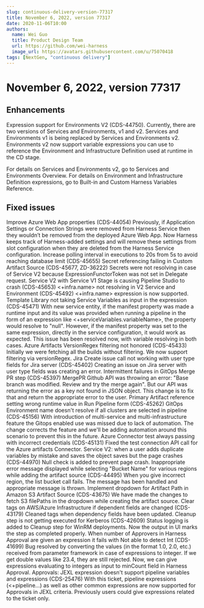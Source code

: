 ```yaml
---
slug: continuous-delivery-version-77317
title: November 6, 2022, version 77317
date: 2020-11-06T10:00
authors:
  name: Wei Guo
  title: Product Design Team
  url: https://github.com/wei-harness
  image_url: https://avatars.githubusercontent.com/u/75070418
tags: [NextGen, "continuous delivery"]
---
```


# November 6, 2022, version 77317

## Enhancements

Expression support for Environments V2 (CDS-44750).
Currently, there are two versions of Services and Environments, v1 and v2. Services and Environments v1 is being replaced by Services and Environments v2.
Environments v2 now support variable expressions you can use to reference the Environment and Infrastructure Definition used at runtime in the CD stage.

For details on Services and Environments v2, go to Services and Environments Overview.
For details on Environment and Infrastructure Definition expressions, go to Built-in and Custom Harness Variables Reference.

## Fixed issues

Improve Azure Web App properties (CDS-44054)
Previously, if Application Settings or Connection Strings were removed from Harness Service then they wouldn’t be removed from the deployed Azure Web App.
Now Harness keeps track of Harness-added settings and will remove these settings from slot configuration when they are deleted from the Harness Service configuration.
Increase polling interval in executions to 20s from 5s to avoid reaching database limit (CDS-45655)
Secret referencing failing in Custom Artifact Source (CDS-45677, ZD-36222)
Secrets were not resolving in case of Service V2 because ExpressionFunctorToken was not set in Delegate request.
Service V2 with Service V1 Stage is causing Pipeline Studio to crash (CDS-45653)
<+infra.name> not resolving in V2 Service and Environment (CDS-45492)
<+infra.name> expression is now supported.
Template Library not taking Service Variables as input in the expression (CDS-45471)
With new service entity, if the manifest property was made a runtime input and its value was provided when running a pipeline in the form of an expression like <+serviceVariables.variableName>, the property would resolve to "null". However, if the manifest property was set to the same expression, directly in the service configuration, it would work as expected. This issue has been resolved now, with variable resolving in both cases.
Azure Artifacts VersionRegex filtering not honored (CDS-45433)
Initially we were fetching all the builds without filtering. We now support filtering via versionRegex.
Jira Create issue call not working with user type fields for Jira server (CDS-45402)
Creating an issue on Jira server with user type fields was creating an error.
Intermittent failures in GitOps Merge PR step (CDS-45397)
MergePR Github API was throwing an error: "Base branch was modified. Review and try the merge again". But our API was returning the error as a key not found in JSON object. This change is to fix that and return the appropriate error to the user.
Primary Artifact reference setting wrong runtime value in Run Pipeline form (CDS-45262)
GitOps Environment name doesn't resolve if all clusters are selected in pipeline (CDS-45156)
With introduction of multi-service and multi-infrastructure feature the Gitops enabled use was missed due to lack of automation. The change corrects the feature and we'll be adding automation around this scenario to prevent this in the future.
Azure Connector test always passing with incorrect credentials (CDS-45131)
Fixed the test connection API call for the Azure artifacts Connector.
Service V2: when a user adds duplicate variables by mistake and saves the object saves but the page crashes (CDS-44970)
Null check is added to prevent page crash.
Inappropriate error message displayed while selecting "Bucket Name" for various regions while adding the artifact source (CDS-44495)
When you give incorrect region, the list bucket call fails. The message has been handled and appropriate message is thrown.
Implement dropdown for Artifact Path in Amazon S3 Artifact Source (CDS-43675)
We have made the changes to fetch S3 filePaths in the dropdown while creating the artifact source.
Clear tags on AWS/Azure Infrastructure if dependent fields are changed (CDS-43179)
Cleaned tags when dependency fields have been updated.
Cleanup step is not getting executed for Kerberos (CDS-42609)
Status logging is added to Cleanup step for WinRM deployments. Now the output in UI marks the step as completed properly.
When number of Approvers in Harness Approval are given an expression it fails with Not able to detect Int (CDS-41699)
Bug resolved by converting the values (in the format 1.0, 2.0, etc.) received from parameter framework in case of expressions to integer. If we get double values like 23.4, they are still rejected. Now, we can give expressions evaluating to integers as input to minCount field in Harness Approval.
Approvals: JEXL expression doesn't support pipeline variables and expressions (CDS-25476)
With this ticket, pipeline expressions (<+pipeline...) as well as other common expressions are now supported for Approvals in JEXL criteria. Previously users could give expressions related to the ticket only.
